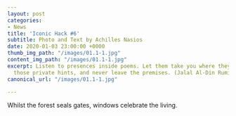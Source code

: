 ```yaml
---
layout: post
categories:
- News
title: 'Iconic Hack #6'
subtitle: Photo and Text by Achilles Nasios
date: 2020-01-03 23:00:00 +0000
thumb_img_path: "/images/01.1-1.jpg"
content_img_path: "/images/01.1-1.jpg"
excerpt: Listen to presences inside poems. Let them take you where they will. Follow
  those private hints, and never leave the premises. (Jalal Al-Din Rumi)
canonical_url: "/images/01.1-1.jpg"

---
```

Whilst the forest seals gates, windows celebrate the living.